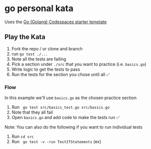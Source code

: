 # go personal kata

Uses the [Go (Golang) Codespaces starter template](https://github.com/codespaces-examples/go)

## Play the Kata

1. Fork the repo / or clone and branch
2. run `go test ./...`
3. Note all the tests are failing
4. Pick a section under `./src` that you want to practice (i.e. `basics.go`)
5. Write logic to get the tests to pass
6. Run the tests for the section you chose until all :white_check_mark:

### Flow

In this example we'll use `basics.go` as the chosen practice section

1. Run ` go test src/basics_test.go src/basics.go`
2. Note that they all fail
3. Open `basics.go` and add code to make the tests run :white_check_mark:

Note: You can also do the following if you want to run individual tests

1. Run `cd src`
2. Run ` go test -v -run TestIfStatements` (ex)
